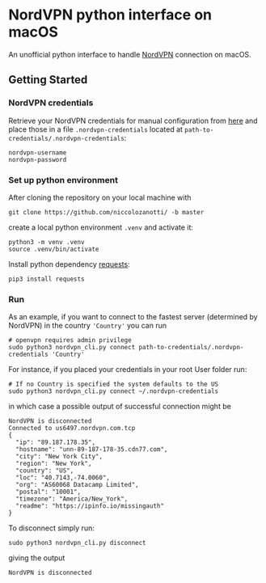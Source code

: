 # NordVPN python interface on macOS

An unofficial python interface to handle [NordVPN](https://nordvpn.com) connection on macOS.

## Getting Started

### NordVPN credentials 
Retrieve your NordVPN credentials for manual configuration from [here](https://my.nordaccount.com/dashboard/nordvpn/manual-configuration/)
and place those in a file `.nordvpn-credentials` located at `path-to-credentials/.nordvpn-credentials`:
```text
nordvpn-username
nordvpn-password
```

### Set up python environment

After cloning the repository on your local machine with 
```shell
git clone https://github.com/niccolozanotti/ -b master
```
create a local python environment `.venv` and activate it:
```shell
python3 -m venv .venv
source .venv/bin/activate
```
Install python dependency [requests](https://docs.python-requests.org/en/latest/):
```shell
pip3 install requests
```
### Run

As an example, if you want to connect to the fastest server (determined by NordVPN) in 
the country `'Country'` you can run
```shell
# openvpn requires admin privilege
sudo python3 nordvpn_cli.py connect path-to-credentials/.nordvpn-credentials 'Country'
```
For instance, if you placed your credentials in your root User folder run:
```shell
# If no Country is specified the system defaults to the US
sudo python3 nordvpn_cli.py connect ~/.nordvpn-credentials 
```
in which case a possible output of successful connection might be
```shell
NordVPN is disconnected
Connected to us6497.nordvpn.com.tcp
{
  "ip": "89.187.178.35",
  "hostname": "unn-89-187-178-35.cdn77.com",
  "city": "New York City",
  "region": "New York",
  "country": "US",
  "loc": "40.7143,-74.0060",
  "org": "AS60068 Datacamp Limited",
  "postal": "10001",
  "timezone": "America/New_York",
  "readme": "https://ipinfo.io/missingauth"
}
```
To disconnect simply run:
```shell
sudo python3 nordvpn_cli.py disconnect 
```
giving the output
```shell
NordVPN is disconnected
```
